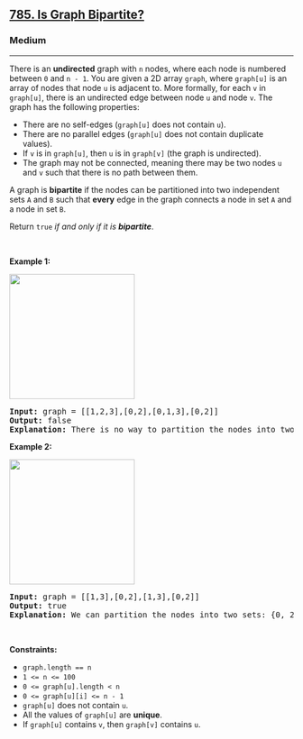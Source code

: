 <h2><a href="https://leetcode.com/problems/is-graph-bipartite/">785. Is Graph Bipartite?</a></h2><h3>Medium</h3><hr><div style="user-select: auto;"><p style="user-select: auto;">There is an <strong style="user-select: auto;">undirected</strong> graph with <code style="user-select: auto;">n</code> nodes, where each node is numbered between <code style="user-select: auto;">0</code> and <code style="user-select: auto;">n - 1</code>. You are given a 2D array <code style="user-select: auto;">graph</code>, where <code style="user-select: auto;">graph[u]</code> is an array of nodes that node <code style="user-select: auto;">u</code> is adjacent to. More formally, for each <code style="user-select: auto;">v</code> in <code style="user-select: auto;">graph[u]</code>, there is an undirected edge between node <code style="user-select: auto;">u</code> and node <code style="user-select: auto;">v</code>. The graph has the following properties:</p>

<ul style="user-select: auto;">
	<li style="user-select: auto;">There are no self-edges (<code style="user-select: auto;">graph[u]</code> does not contain <code style="user-select: auto;">u</code>).</li>
	<li style="user-select: auto;">There are no parallel edges (<code style="user-select: auto;">graph[u]</code> does not contain duplicate values).</li>
	<li style="user-select: auto;">If <code style="user-select: auto;">v</code> is in <code style="user-select: auto;">graph[u]</code>, then <code style="user-select: auto;">u</code> is in <code style="user-select: auto;">graph[v]</code> (the graph is undirected).</li>
	<li style="user-select: auto;">The graph may not be connected, meaning there may be two nodes <code style="user-select: auto;">u</code> and <code style="user-select: auto;">v</code> such that there is no path between them.</li>
</ul>

<p style="user-select: auto;">A graph is <strong style="user-select: auto;">bipartite</strong> if the nodes can be partitioned into two independent sets <code style="user-select: auto;">A</code> and <code style="user-select: auto;">B</code> such that <strong style="user-select: auto;">every</strong> edge in the graph connects a node in set <code style="user-select: auto;">A</code> and a node in set <code style="user-select: auto;">B</code>.</p>

<p style="user-select: auto;">Return <code style="user-select: auto;">true</code><em style="user-select: auto;"> if and only if it is <strong style="user-select: auto;">bipartite</strong></em>.</p>

<p style="user-select: auto;">&nbsp;</p>
<p style="user-select: auto;"><strong style="user-select: auto;">Example 1:</strong></p>
<img alt="" src="https://assets.leetcode.com/uploads/2020/10/21/bi2.jpg" style="width: 222px; height: 222px; user-select: auto;">
<pre style="user-select: auto;"><strong style="user-select: auto;">Input:</strong> graph = [[1,2,3],[0,2],[0,1,3],[0,2]]
<strong style="user-select: auto;">Output:</strong> false
<strong style="user-select: auto;">Explanation:</strong> There is no way to partition the nodes into two independent sets such that every edge connects a node in one and a node in the other.</pre>

<p style="user-select: auto;"><strong style="user-select: auto;">Example 2:</strong></p>
<img alt="" src="https://assets.leetcode.com/uploads/2020/10/21/bi1.jpg" style="width: 222px; height: 222px; user-select: auto;">
<pre style="user-select: auto;"><strong style="user-select: auto;">Input:</strong> graph = [[1,3],[0,2],[1,3],[0,2]]
<strong style="user-select: auto;">Output:</strong> true
<strong style="user-select: auto;">Explanation:</strong> We can partition the nodes into two sets: {0, 2} and {1, 3}.</pre>

<p style="user-select: auto;">&nbsp;</p>
<p style="user-select: auto;"><strong style="user-select: auto;">Constraints:</strong></p>

<ul style="user-select: auto;">
	<li style="user-select: auto;"><code style="user-select: auto;">graph.length == n</code></li>
	<li style="user-select: auto;"><code style="user-select: auto;">1 &lt;= n &lt;= 100</code></li>
	<li style="user-select: auto;"><code style="user-select: auto;">0 &lt;= graph[u].length &lt; n</code></li>
	<li style="user-select: auto;"><code style="user-select: auto;">0 &lt;= graph[u][i] &lt;= n - 1</code></li>
	<li style="user-select: auto;"><code style="user-select: auto;">graph[u]</code>&nbsp;does not contain&nbsp;<code style="user-select: auto;">u</code>.</li>
	<li style="user-select: auto;">All the values of <code style="user-select: auto;">graph[u]</code> are <strong style="user-select: auto;">unique</strong>.</li>
	<li style="user-select: auto;">If <code style="user-select: auto;">graph[u]</code> contains <code style="user-select: auto;">v</code>, then <code style="user-select: auto;">graph[v]</code> contains <code style="user-select: auto;">u</code>.</li>
</ul>
</div>